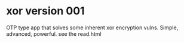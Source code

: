 
# xor version 001

OTP type app that solves some inherent xor encryption vulns. Simple, advanced, powerful. see the read.html 
